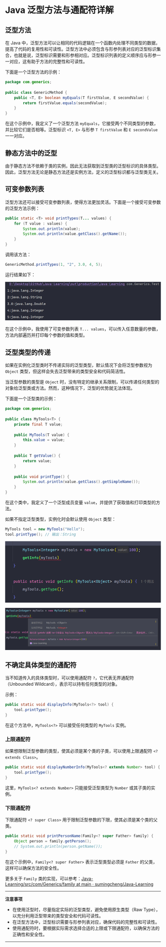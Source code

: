 # Java 泛型方法与通配符详解

## 泛型方法

在 Java 中，泛型方法可以让相同的代码逻辑在一个函数内处理不同类型的数据，提高了代码的复用性和可读性。泛型方法中必须包含与形参列表对应的泛型标识集合，也就是说，泛型标识需要和形参相对应。泛型标识列表的定义顺序应与形参一一对应，这有助于方法的完整性和可读性。

下面是一个泛型方法的示例：

```java
package com.generics;

public class GenericMethod {
    public <T, E> boolean myEquals(T firstValue, E secondValue) {
        return firstValue.equals(secondValue);
    }
}
```

在这个示例中，我定义了一个泛型方法 `myEquals`，它接受两个不同类型的参数，并比较它们是否相等。泛型标识 `<T, E>` 与形参 `T firstValue` 和 `E secondValue` 一一对应。

## 静态方法中的泛型

由于静态方法不依赖于类的实例，因此无法获取到泛型类的泛型标识的具体类型。因此，泛型方法无论是静态方法还是实例方法，定义的泛型标识都与泛型类无关。

## 可变参数列表

泛型方法还可以接受可变参数列表，使得方法更加灵活。下面是一个接受可变参数的泛型方法示例：

```java
public static <T> void printTypes(T... values) {
    for (T value : values) {
        System.out.println(value);
        System.out.println(value.getClass().getName());
    }
}
```

调用该方法：

```java
GenericMethod.printTypes(1, "2", 3.0, 4, 5);
```

运行结果如下：

![](../images/2bfa9be9c734b1d48c8678a217149e21.png)

在这个示例中，我使用了可变参数列表 `T... values`，可以传入任意数量的参数，方法内部遍历并打印每个参数的值和类型。

## 泛型类型的传递

如果在实例化泛型类时不传递实际的泛型类型，默认情况下会将泛型参数视为 `Object` 类型，但这样会失去泛型带来的类型安全和代码简洁性。

当泛型参数的类型是 `Object` 时，没有特定的继承关系限制，可以传递任何类型的对象给泛型类或方法。然而，这种情况下，泛型的优势就无法体现。

下面是一个泛型类的示例：

```java
package com.generics;

public class MyTools<T> {
    private final T value;

    public MyTools(T value) {
        this.value = value;
    }

    public T getValue() {
        return value;
    }

    public void printType() {
        System.out.println(value.getClass().getSimpleName());
    }
}
```

在这个类中，我定义了一个泛型成员变量 `value`，并提供了获取值和打印类型的方法。

如果不指定泛型类型，实例化时会默认使用 `Object` 类型：

```java
MyTools tool = new MyTools("Hello");
tool.printType(); // 输出：String
```

![](../images/ce80e2452cff7595cc799a15318d66b1.png)

![](../images/73796bb786bac6a28183e94ffcfe7303.png)

## 不确定具体类型的通配符

当不知道传入的具体类型时，可以使用通配符 `?`，它代表无界通配符（Unbounded Wildcard），表示可以持有任何类型的对象。

示例：

```java
public static void displayInfo(MyTools<?> tool) {
    tool.printType();
}
```

在这个方法中，`MyTools<?>` 可以接受任何类型的 `MyTools` 实例。

### 上限通配符

如果想限制泛型参数的类型，使其必须是某个类的子类，可以使用上限通配符 `<? extends Class>`。

```java
public static void displayNumberInfo(MyTools<? extends Number> tool) {
    tool.printType();
}
```

这里，`MyTools<? extends Number>` 只能接受泛型类型为 `Number` 或其子类的实例。

### 下限通配符

下限通配符 `<? super Class>` 用于限制泛型参数的下限，使其必须是某个类的父类。

```java
public static void printPersonName(Family<? super Father> family) {
    Object person = family.getPerson();
    // System.out.println(person.getName());
}
```

在这个示例中，`Family<? super Father>` 表示泛型类型必须是 `Father` 的父类，这样可以确保方法的安全性。

更多关于 `Family` 类的实现，可以参考：[Java-Learning/src/com/Generics/family at main · sumingcheng/Java-Learning](https://github.com/sumingcheng/Java-Learning/tree/main/src/com/Generics/family)

---

**注意事项**

- 在使用泛型时，尽量指定实际的泛型类型，避免使用原生类型（Raw Type），以充分利用泛型带来的类型安全和代码可读性。
- 在泛型方法中，泛型标识需要与形参列表对应，确保代码的完整性和可读性。
- 使用通配符时，要根据实际需求选择合适的上限或下限通配符，以确保方法的正确性和安全性。

---
